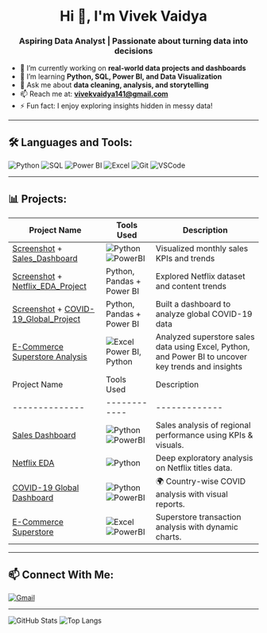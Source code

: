 
<h1 align="center">Hi 👋, I'm Vivek Vaidya</h1>
<h3 align="center">Aspiring Data Analyst | Passionate about turning data into decisions</h3>

- 🔭 I’m currently working on **real-world data projects and dashboards**  
- 🌱 I’m learning **Python, SQL, Power BI, and Data Visualization**  
- 💬 Ask me about **data cleaning, analysis, and storytelling**  
- 📫 Reach me at: **vivekvaidya141@gmail.com**  
- ⚡ Fun fact: I enjoy exploring insights hidden in messy data!

---

## 🛠️ Languages and Tools:

![Python](https://img.shields.io/badge/-Python-black?style=flat-square&logo=python)
![SQL](https://img.shields.io/badge/-SQL-blue?style=flat-square&logo=mysql)
![Power BI](https://img.shields.io/badge/-PowerBI-yellow?style=flat-square&logo=powerbi)
![Excel](https://img.shields.io/badge/-Excel-green?style=flat-square&logo=microsoft-excel)
![Git](https://img.shields.io/badge/-Git-black?style=flat-square&logo=git)
![VSCode](https://img.shields.io/badge/-VSCode-blue?style=flat-square&logo=visual-studio-code)

---

## 📊 Projects:

| Project Name | Tools Used | Description |
|--------------|------------|-------------|
| [Screenshot](https://github.com/VivekVaidya120/Sales_Dashboard/blob/main/Screenshot_Sales_Dashboard.png?raw=true)  +  [Sales_Dashboard](https://github.com/VivekVaidya120/Sales_Dashboard/blob/main/Sales_Dashboard.pbix) | ![Python](https://img.shields.io/badge/-Python-blue) ![PowerBI](https://img.shields.io/badge/-PowerBI-yellow)| Visualized monthly sales KPIs and trends | 📊 |
| [Screenshot](https://github.com/VivekVaidya120/Netflix_EDA_Project/blob/main/Screenshot_Netflix_EDA_Dashboard.png?raw=true)  +  [Netflix_EDA_Project](https://github.com/VivekVaidya120/Netflix_EDA_Project) | Python, Pandas + Power BI | Explored Netflix dataset and content trends |
| [Screenshot](https://github.com/VivekVaidya120/COVID-19_Global_Project/blob/main/Screenshot_COVID-19_Dashboard.png?raw=true)  +  [COVID-19_Global_Project](https://github.com/VivekVaidya120/COVID-19_Global_Project) | Python, Pandas + Power BI | Built a dashboard to analyze global COVID-19 data |
| [E-Commerce Superstore Analysis](https://github.com/VivekVaidya120/ecommerce-superstore) |  ![Excel](https://img.shields.io/badge/-Excel-green) Power BI, Python | Analyzed superstore sales data using Excel, Python, and Power BI to uncover key trends and insights |
| Project Name | Tools Used | Description | Preview |
|--------------|------------|-------------|---------|
| [Sales Dashboard](https://github.com/VivekVaidya120/Sales_Dashboard) | ![Python](https://img.shields.io/badge/-Python-blue) ![PowerBI](https://img.shields.io/badge/-PowerBI-yellow) | Sales analysis of regional performance using KPIs & visuals. | 📊 |
| [Netflix EDA](https://github.com/VivekVaidya120/Netflix-EDA) | ![Python](https://img.shields.io/badge/-Python-blue) | Deep exploratory analysis on Netflix titles data. | 🎬 |
| [COVID-19 Global Dashboard](https://github.com/VivekVaidya120/COVID19-Dashboard) | ![Python](https://img.shields.io/badge/-Python-blue) ![PowerBI](https://img.shields.io/badge/-PowerBI-yellow) | 🌍 Country-wise COVID analysis with visual reports. | 🌍 |
| [E-Commerce Superstore](https://github.com/VivekVaidya120/E-Commerce-Superstore) | ![Excel](https://img.shields.io/badge/-Excel-green) ![PowerBI](https://img.shields.io/badge/-PowerBI-yellow) | Superstore transaction analysis with dynamic charts. | 🛒 |


---

## 📫 Connect With Me:

[![Gmail](https://img.shields.io/badge/-Gmail-red?style=flat-square&logo=gmail)](mailto:vivekvaidya141@gmail.com)

---

![GitHub Stats](https://github-readme-stats.vercel.app/api?username=VivekVaidya120&show_icons=true&theme=radical)
![Top Langs](https://github-readme-stats.vercel.app/api/top-langs/?username=VivekVaidya120&layout=compact&theme=radical)
